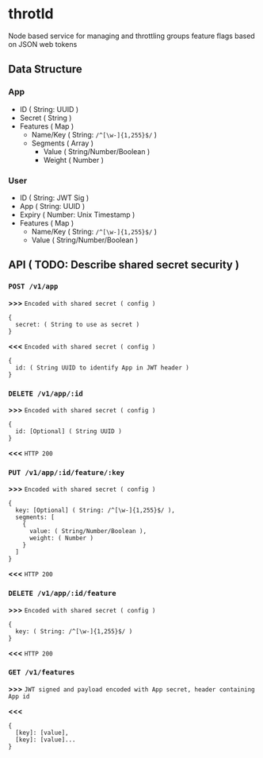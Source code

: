 # throtld
Node based service for managing and throttling groups feature flags based on JSON web tokens

## Data Structure

### App
* ID ( String: UUID )
* Secret ( String )
* Features ( Map )
  * Name/Key ( String: `/^[\w-]{1,255}$/` )
  * Segments ( Array )
    * Value ( String/Number/Boolean )
    * Weight ( Number )

### User
* ID ( String: JWT Sig )
* App ( String: UUID )
* Expiry ( Number: Unix Timestamp )
* Features ( Map )
  * Name/Key ( String: `/^[\w-]{1,255}$/` )
  * Value ( String/Number/Boolean )

## API ( TODO: Describe shared secret security )

### `POST /v1/app`

**\>\>\>** `Encoded with shared secret ( config )`
```
{
  secret: ( String to use as secret )
}
```
**<<<** `Encoded with shared secret ( config )`
```
{
  id: ( String UUID to identify App in JWT header )
}
```

### `DELETE /v1/app/:id`
**\>\>\>** `Encoded with shared secret ( config )`
```
{
  id: [Optional] ( String UUID )
}
```
**<<<** `HTTP 200`

### `PUT /v1/app/:id/feature/:key`

**\>\>\>** `Encoded with shared secret ( config )`
```
{
  key: [Optional] ( String: /^[\w-]{1,255}$/ ),
  segments: [
    {
      value: ( String/Number/Boolean ),
      weight: ( Number )
    }
  ]
}
```
**<<<** `HTTP 200`

### `DELETE /v1/app/:id/feature`
**\>\>\>** `Encoded with shared secret ( config )`
```
{
  key: ( String: /^[\w-]{1,255}$/ )
}
```
**<<<** `HTTP 200`

### `GET /v1/features`
**\>\>\>**
`JWT signed and payload encoded with App secret, header containing App id`

**<<<**
```
{
  [key]: [value],
  [key]: [value]...
}
```
